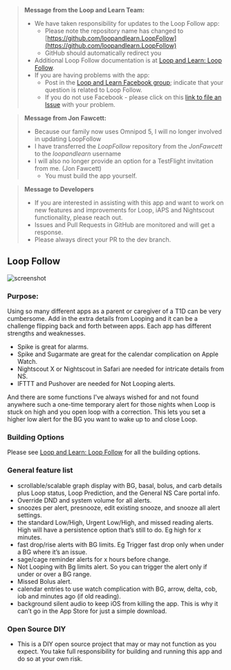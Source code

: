 > **Message from the Loop and Learn Team:**
> * We have taken responsibility for updates to the Loop Follow app:
>    * Please note the repository name has changed to [https://github.com/loopandlearn.LoopFollow](https://github.com/loopandlearn.LoopFollow)
>    * GitHub should automatically redirect you
> * Additional Loop Follow documentation is at [Loop and Learn: Loop Follow](https://www.loopandlearn.org/loop-follow/).
> * If you are having problems with the app:
>     * Post in the [Loop and Learn Facebook group](https://www.facebook.com/groups/LOOPandLEARN); indicate that your question is related to Loop Follow. 
>     * If you do not use Facebook - please click on this [link to file an Issue](https://github.com/jonfawcett/LoopFollow/issues) with your problem.

> **Message from Jon Fawcett:**
> * Because our family now uses Omnipod 5, I will no longer involved in updating LoopFollow
> * I have transferred the _LoopFollow_ repository from the _JonFawcett_ to the _loopandlearn_ username
> * I will also no longer provide an option for a TestFlight invitation from me. (Jon Fawcett)
>   * You must build the app yourself.

> **Message to Developers**
> * If you are interested in assisting with this app and want to work on new features and improvements for Loop, iAPS and Nightscout functionality, please reach out. 
> * Issues and Pull Requests in GitHub are monitored and will get a response. 
> * Please always direct your PR to the dev branch.

## Loop Follow 
![screenshot](https://user-images.githubusercontent.com/38429455/93782187-436e8880-fbf8-11ea-8709-e2afba692132.png)

### Purpose:

Using so many different apps as a parent or caregiver of a T1D can be very cumbersome. Add in the extra details from Looping
and it can be a challenge flipping back and forth between apps. Each app has different strengths and weaknesses.
- Spike is great for alarms. 
- Spike and Sugarmate are great for the calendar complication on Apple Watch. 
- Nightscout X or Nightscout in Safari are needed for intricate details from NS.
- IFTTT and Pushover are  needed for Not Looping alerts.

And there are some functions I've always wished for and not found anywhere such a one-time temporary alert
for those nights when Loop is stuck on high and you open loop with a correction. This lets you set a higher
low alert for the BG you want to wake up to and close Loop.

### Building Options

Please see [Loop and Learn: Loop Follow](https://www.loopandlearn.org/loop-follow/) for all the building options.

### General feature list
- scrollable/scalable graph display with BG, basal, bolus, and carb details plus Loop status, Loop Prediction, and the General NS Care portal info.
- Override DND and system volume for all alerts.
- snoozes per alert, presnooze, edit existing snooze, and snooze all alert settings.
- the standard Low/High, Urgent Low/High, and missed reading alerts. High will have a persistence option that’s still to do. Eg high for x minutes.
- fast drop/rise alerts with BG limits. Eg Trigger fast drop only when under a BG where it’s an issue.
- sage/cage reminder alerts for x hours before change.
- Not Looping with Bg limits alert. So you can trigger the alert only if under or over a BG range.
- Missed Bolus alert.
- calendar entries to use watch complication with BG, arrow, delta, cob, iob and minutes ago (if old reading).
- background silent audio to keep iOS from killing the app. This is why it can’t go in the App Store for just a simple download.

### Open Source DIY
- This is a DIY open source project that may or may not function as you expect. You take full responsibility for building and running this app and do so at your own risk.


